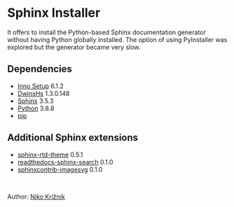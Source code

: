 # Sphinx Installer
It offers to install the Python-based Sphinx documentation generator without having Python globally installed.
The option of using PyInstaller was explored but the generator became very slow.

## Dependencies
- [Inno Setup](https://jrsoftware.org/isinfo.php) 6.1.2
- [DwinsHs](https://www.han-soft.com/dwinshs.php) 1.3.0.148
- [Sphinx](https://pypi.org/project/Sphinx/) 3.5.3
- [Python](https://www.python.org/) 3.8.8
- [pip](https://pypi.org/project/pip/)

## Additional Sphinx extensions
- [sphinx-rtd-theme](https://pypi.org/project/sphinx-rtd-theme/) 0.5.1
- [readthedocs-sphinx-search](https://pypi.org/project/readthedocs-sphinx-search/) 0.1.0
- [sphinxcontrib-imagesvg](https://pypi.org/project/sphinxcontrib-imagesvg/) 0.1.0

<br>

Author: [Niko Križnik](https://www.linkedin.com/in/niko-kri%C5%BEnik-711a2914b/)
